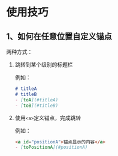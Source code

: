 # 使用技巧

## 1、如何在任意位置自定义锚点

两种方式：

1. 跳转到某个级别的标题栏

   例如：

   ```markdown
   # titleA
   # titleB
   - [toA](#titleA)
   - [toB](#titleB)
   ```

2. 使用`<a>`定义锚点，完成跳转

   例如：

   ```markdown
   <a id="positionA">锚点显示的内容</a>
   - [toPositionA](#positionA)
   ```





















